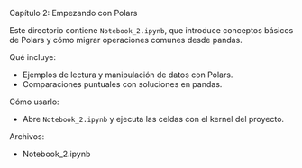 Capítulo 2: Empezando con Polars

Este directorio contiene `Notebook_2.ipynb`, que introduce conceptos básicos de Polars y cómo migrar operaciones comunes desde pandas.

Qué incluye:
- Ejemplos de lectura y manipulación de datos con Polars.
- Comparaciones puntuales con soluciones en pandas.

Cómo usarlo:
- Abre `Notebook_2.ipynb` y ejecuta las celdas con el kernel del proyecto.

Archivos:
- Notebook_2.ipynb
